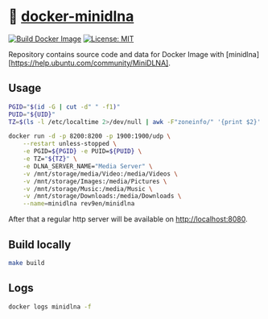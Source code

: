 # 🐳 [docker-minidlna](https://github.com/revgen/docker-minidlna/)

[![Build Docker Image](https://github.com/revgen/docker/actions/workflows/docker.yml/badge.svg)](https://hub.docker.com/r/rev9en/minidlna/)
[![License: MIT](https://img.shields.io/badge/License-MIT-yellow.svg)](https://opensource.org/licenses/MIT)

Repository contains source code and data for Docker Image with [minidlna][https://help.ubuntu.com/community/MiniDLNA].

## Usage

```bash
PGID="$(id -G | cut -d" " -f1)"
PUID="${UID}"
TZ=$(ls -l /etc/localtime 2>/dev/null | awk -F"zoneinfo/" '{print $2}' 2>/dev/null || echo "UTC")

docker run -d -p 8200:8200 -p 1900:1900/udp \
    --restart unless-stopped \
    -e PGID=${PGID} -e PUID=${PUID} \
    -e TZ="${TZ}" \
    -e DLNA_SERVER_NAME="Media Server" \
    -v /mnt/storage/media/Video:/media/Videos \
    -v /mnt/storage/Images:/media/Pictures \
    -v /mnt/storage/Music:/media/Music \
    -v /mnt/storage/Downloads:/media/Downloads \
    --name=minidlna rev9en/minidlna
```

After that a regular http server will be available on [http://localhost:8080](http://localhost:8080).

## Build locally

```bash
make build
```

## Logs

```bash
docker logs minidlna -f
```
